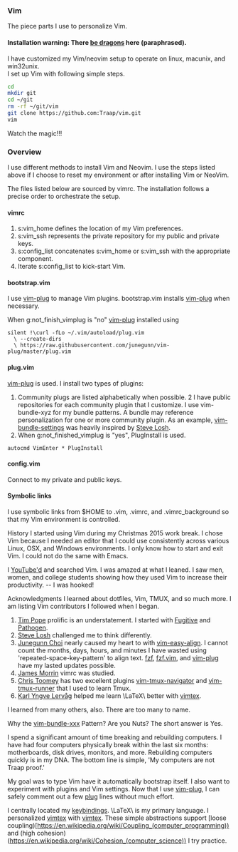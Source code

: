 ### Vim
The piece parts I use to personalize Vim.

#### Installation warning: There [be dragons](https://github.com/tpope/tpope) here (paraphrased).
I have customized my Vim/neovim setup to operate on linux, macunix, and win32unix.  
I set up Vim with following simple steps.

```bash
cd 
mkdir git
cd ~/git
rm -rf ~/git/vim
git clone https://github.com:Traap/vim.git
vim
```
Watch the magic!!!

### Overview
I use different methods to install Vim and Neovim.  I use the steps listed above if I choose to reset my environment or after installing Vim or NeoVim.


The files listed below are sourced by vimrc.  The installation follows a precise order to orchestrate the setup.

#### vimrc
1. s:vim_home defines the location of my Vim preferences.
2. s:vim_ssh represents the private repository for my public and private keys.
3. s:config_list concatenates s:vim_home or s:vim_ssh with the appropriate component.
4. Iterate s:config_list to kick-start Vim.

#### bootstrap.vim
I use [vim-plug](https://github.com/junegunn/vim-plug) to manage Vim plugins.  bootstrap.vim installs [vim-plug](https://github.com/junegunn/vim-plug) when necessary.

When g:not_finish_vimplug is "no" [vim-plug](https://github.com/junegunn/vim-plug) installed using  
```vim
silent !\curl -fLo ~/.vim/autoload/plug.vim
  \ --create-dirs 
  \ https://raw.githubusercontent.com/junegunn/vim-plug/master/plug.vim
```

#### plug.vim
[vim-plug](https://github.com/junegunn/vim-plug) is used.  I install two types of plugins:
1. Community plugs are listed alphabetically when possible.
2 I have public repositories for each community plugin that I customize.  I use vim-bundle-xyz for my bundle patterns.  A bundle may reference personalization for one or more community plugin.   As an example, [vim-bundle-settings](https://github.com/Traap/vim-bundle-settings) was heavily inspired by [Steve Losh](https://github.com/sjl).
3. When g:not_finished_vimplug is "yes", PlugInstall is used.

```vim 
autocmd VimEnter * PlugInstall
```

#### config.vim
Connect to my private and public keys.

#### Symbolic links
I use symbolic links from $HOME to .vim, .vimrc, and .vimrc_background
so that my Vim environment is controlled.

History
I started using Vim during my Christmas 2015 work break.  I chose Vim because I needed an editor that I could use consistently across various Linux, OSX, and Windows environments.  I only know how to start and exit Vim.  I could not do the same with Emacs.  

I [YouTube'd](https://www.youtube.com) and searched Vim.  I was amazed at what I leaned.  I saw men, women, and college students showing how they used Vim to increase their productivity.
-- I was hooked!

Acknowledgments
I learned about dotfiles, Vim, TMUX, and so much more.  I am listing Vim contributors I followed when I began.
1. [Tim Pope](https://github.com/tpope) prolific is an understatement.  I started with [Fugitive](https://github.com/tpope/vim-fugitive) and [Pathogen](https://github.com/tpope/vim-pathogen).   
2. [Steve Losh](https://learnvimscriptthehardway.stevelosh.com/) challenged me to think differently.  
3. [Junegunn Choi](https://github.com/junegunn/) nearly caused my heart to with [vim-easy-align](https://github.com/junegunn/vim-easy-align).  I cannot count the months, days, hours, and minutes I have wasted using 'repeated-space-key-pattern' to align text.  [fzf](https://github.com/junegunn/fzf), [fzf.vim](https://github.com/junegunn/fzf.vim),  and [vim-plug](https://github.com/junegunn/vim-plug) have my lasted updates possible.
4. [James Morrin](https://github.com/treasonx) vimrc was studied.  
5. [Chris Toomey](https://github.com/christoomey) has two excellent plugins [vim-tmux-navigator](https://github.com/christoomey/vim-tmux-navigator) and [vim-tmux-runner](https://github.com/christoomey/vim-tmux-runner) that I used to learn Tmux.
6. [Karl Yngve Lervåg](https://github.com/lervag) helped me learn \LaTeX\ better with [vimtex](https://github.com/lervag/vimtex).

I learned from many others, also.  There are too many to name.

Why the [vim-bundle-xxx](https://github.com/Traap/vim-bundle-settings) Pattern?
Are you Nuts?  The short answer is Yes.

I spend a significant amount of time breaking and rebuilding computers.  I have had four computers physically break within the last six months: motherboards, disk drives, monitors, and more.  Rebuilding computers quickly is in my DNA.  The bottom line is simple, 'My computers are not Traap proof.'

My goal was to type Vim have it automatically bootstrap itself.  I also want to experiment with plugins and Vim settings. Now that I use [vim-plug](https://github.com/junegunn/vim-plug), I can safely comment out a few [plug](https://github.com/Traap/vim/blob/master/plug.vim)  lines without much effort.

I centrally located my [keybindings](https://github.com/Traap/vim-bundle-keybindings).  \LaTeX\ is my primary language.  I personalized [vimtex](https://github.com/lervag/vimtex) with [vimtex](https://github.com/Traap/vim-bundle-vimtex).  These simple abstractions support [loose coupling)[https://en.wikipedia.org/wiki/Coupling_(computer_programming)) and (high cohesion)(https://en.wikipedia.org/wiki/Cohesion_(computer_science)) I try practice.
